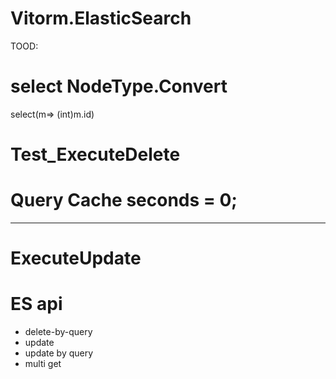 ﻿
# Vitorm.ElasticSearch


TOOD:


# select NodeType.Convert
select(m=> (int)m.id)



# Test_ExecuteDelete

# Query Cache seconds = 0;

----------------------
# ExecuteUpdate


# ES api
 - delete-by-query
 - update
 - update by query
 - multi get





